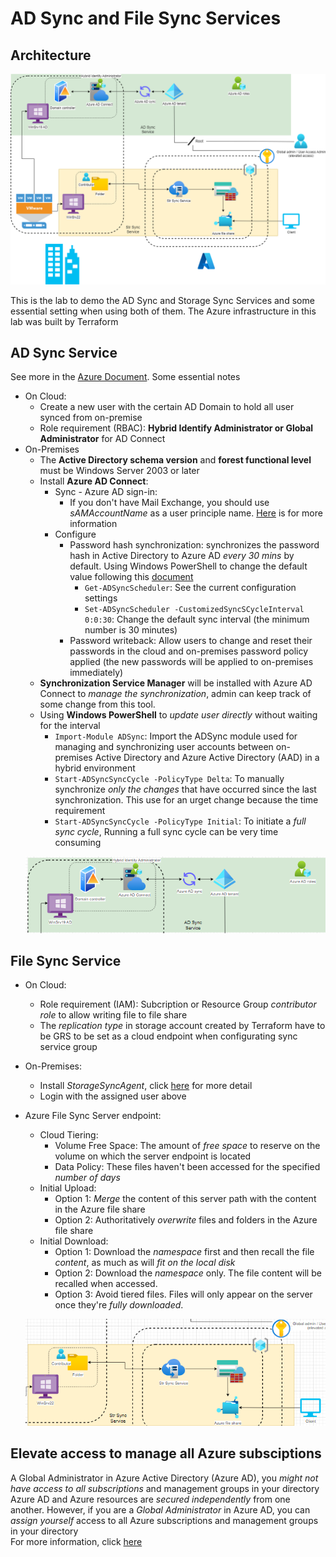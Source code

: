 # AD Sync and File Sync Services
## Architecture 
<p align="center">
  <img src="./Architecture/Architecture.png" alt="Image Description">
</p>
This is the lab to demo the AD Sync and Storage Sync Services and some essential setting when using both of them. The Azure infrastructure in this lab was built by Terraform 

## AD Sync Service
See more in the [Azure Document](https://learn.microsoft.com/en-us/azure/active-directory/hybrid/connect/how-to-connect-install-roadmap). Some essential notes
- On Cloud:
  - Create a new user with the certain AD Domain to hold all user synced from on-premise
  - Role requirement (RBAC): **Hybrid Identify Administrator or Global Administrator** for AD Connect
- On-Premises
  - The **Active Directory schema version** and **forest functional level** must be Windows Server 2003 or later
  - Install **Azure AD Connect**:
    - Sync - Azure AD sign-in:
      - If you don't have Mail Exchange, you should use *sAMAccountName* as a user principle name. [Here](https://learn.microsoft.com/en-us/azure/active-directory/hybrid/connect/plan-connect-userprincipalname) is for more information
    - Configure
      - Password hash synchronization: synchronizes the password hash in Active Directory to Azure AD *every 30 mins* by default. Using Windows PowerShell to change the default value following this [document](https://learn.microsoft.com/en-us/azure/active-directory/hybrid/connect/how-to-connect-sync-feature-scheduler)
        - <code>Get-ADSyncScheduler</code>: See the current configuration settings
        - <code>Set-ADSyncScheduler -CustomizedSyncSCycleInterval 0:0:30</code>: Change the default sync interval (the minimum number is 30 minutes)
      - Password writeback: Allow users to change and reset their passwords in the cloud and on-premises password policy applied (the new passwords will be applied to on-premises immediately)
  - **Synchronization Service Manager** will be installed with Azure AD Connect to *manage the synchronization*, admin can keep track of some change from this tool.
  - Using **Windows PowerShell** to *update user directly* without waiting for the interval
    - <code>Import-Module ADSync</code>: Import the ADSync module used for managing and synchronizing user accounts between on-premises Active Directory and Azure Active Directory (AAD) in a hybrid environment
    - <code>Start-ADSyncSyncCycle -PolicyType Delta</code>: To manually synchronize *only the changes* that have occurred since the last synchronization. This use for an urget change because the time requirement
    - <code>Start-ADSyncSyncCycle -PolicyType Initial</code>: To initiate a *full sync cycle*, Running a full sync cycle can be very time consuming
  <p align="center">
    <img src="Architecture\AD Sync.PNG" alt="Image Description">
  </p>

## File Sync Service
- On Cloud:
  - Role requirement (IAM): Subcription or Resource Group *contributor role* to allow writing file to file share
  - The *replication type* in storage account created by Terraform have to be GRS to be set as a cloud endpoint when configurating sync service group
- On-Premises:
  - Install *StorageSyncAgent*, click [here](https://learn.microsoft.com/en-us/azure/storage/file-sync/file-sync-server-registration) for more detail
  - Login with the assigned user above
- Azure File Sync Server endpoint:
  - Cloud Tiering:
    - Volume Free Space: The amount of *free space* to reserve on the volume on which the server endpoint is located
    - Data Policy: These files haven't been accessed for the specified *number of days*
  - Initial Upload:
    - Option 1: *Merge* the content of this server path with the content in the Azure file share
    - Option 2: Authoritatively *overwrite* files and folders in the Azure file share
  - Initial Download:
    - Option 1: Download the *namespace* first and then recall the file *content*, as much as will *fit on the local disk*
    - Option 2: Download the *namespace* only. The file content will be recalled when accessed.
    - Option 3: Avoid tiered files. Files will only appear on the server once they're *fully downloaded*.

  <p align="center">
      <img src="Architecture\File Sync.PNG" alt="Image Description">
  </p>

## Elevate access to manage all Azure subsciptions
A Global Administrator in Azure Active Directory (Azure AD), you *might not have access to all subscriptions* and management groups in your directory\
Azure AD and Azure resources are *secured independently* from one another. However, if you are a *Global Administrator* in Azure AD, you can *assign yourself* access to all Azure subscriptions and management groups in your directory\
For more information, click [here](https://learn.microsoft.com/en-us/azure/role-based-access-control/elevate-access-global-admin)